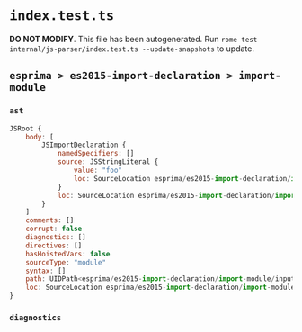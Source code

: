 # `index.test.ts`

**DO NOT MODIFY**. This file has been autogenerated. Run `rome test internal/js-parser/index.test.ts --update-snapshots` to update.

## `esprima > es2015-import-declaration > import-module`

### `ast`

```javascript
JSRoot {
	body: [
		JSImportDeclaration {
			namedSpecifiers: []
			source: JSStringLiteral {
				value: "foo"
				loc: SourceLocation esprima/es2015-import-declaration/import-module/input.js 1:7-1:12
			}
			loc: SourceLocation esprima/es2015-import-declaration/import-module/input.js 1:0-1:13
		}
	]
	comments: []
	corrupt: false
	diagnostics: []
	directives: []
	hasHoistedVars: false
	sourceType: "module"
	syntax: []
	path: UIDPath<esprima/es2015-import-declaration/import-module/input.js>
	loc: SourceLocation esprima/es2015-import-declaration/import-module/input.js 1:0-2:0
}
```

### `diagnostics`

```

```
